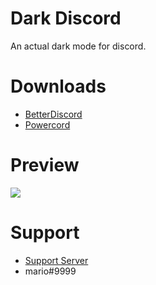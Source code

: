 # Dark Discord
An actual dark mode for discord.

# Downloads
- [BetterDiscord](https://betterdiscord.net/ghdl?id=3132)
- [Powercord](https://github.com/zzzmario/dark-discord/blob/master/Dark%20Discord.rar?raw=true)

# Preview
<img src="https://i.imgur.com/XjXTKPL.png"/>

# Support 
- [Support Server](https://discord.gg/sSeBYs)
- mario#9999 

